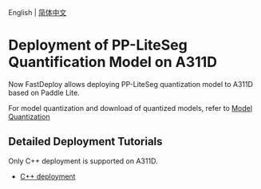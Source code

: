 English | [简体中文](README.md)
# Deployment of PP-LiteSeg Quantification Model on A311D 
Now FastDeploy allows deploying PP-LiteSeg quantization model to A311D based on Paddle Lite. 

For model quantization and download of quantized models, refer to [Model Quantization](../quantize/README.md)


## Detailed Deployment Tutorials

Only C++ deployment is supported on A311D.

- [C++ deployment](cpp)
